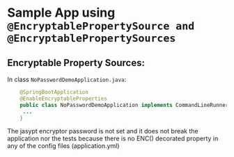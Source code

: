 # Sample App using `@EncryptablePropertySource and @EncryptablePropertySources`

## Encryptable Property Sources:

In class `NoPasswordDemoApplication.java`:

```java
    @SpringBootApplication
    @EnableEncryptableProperties
    public class NoPasswordDemoApplication implements CommandLineRunner {
     ...
    }

```
The jasypt encryptor password is not set and it does not break the application nor the tests because there is no ENC()
decorated property in any of the config files (application.yml)